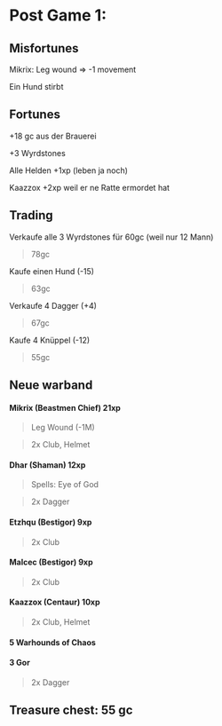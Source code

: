# Post Game 1:

## Misfortunes

Mikrix: Leg wound => -1 movement

Ein Hund stirbt

## Fortunes

+18 gc aus der Brauerei

+3 Wyrdstones

Alle Helden +1xp (leben ja noch)

Kaazzox +2xp weil er ne Ratte ermordet hat

## Trading

Verkaufe alle 3 Wyrdstones für 60gc (weil nur 12 Mann)
> 78gc

Kaufe einen Hund (-15)

> 63gc

Verkaufe 4 Dagger (+4)

> 67gc

Kaufe 4 Knüppel (-12)

> 55gc

## Neue warband

#### Mikrix (Beastmen Chief) 21xp

> Leg Wound (-1M)

> 2x Club, Helmet

#### Dhar (Shaman) 12xp

> Spells: Eye of God

> 2x Dagger

#### Etzhqu (Bestigor) 9xp

> 2x Club

#### Malcec (Bestigor) 9xp

>2x Club

#### Kaazzox (Centaur) 10xp

> 2x Club, Helmet

#### 5 Warhounds of Chaos

#### 3 Gor

> 2x Dagger

## Treasure chest: 55 gc
